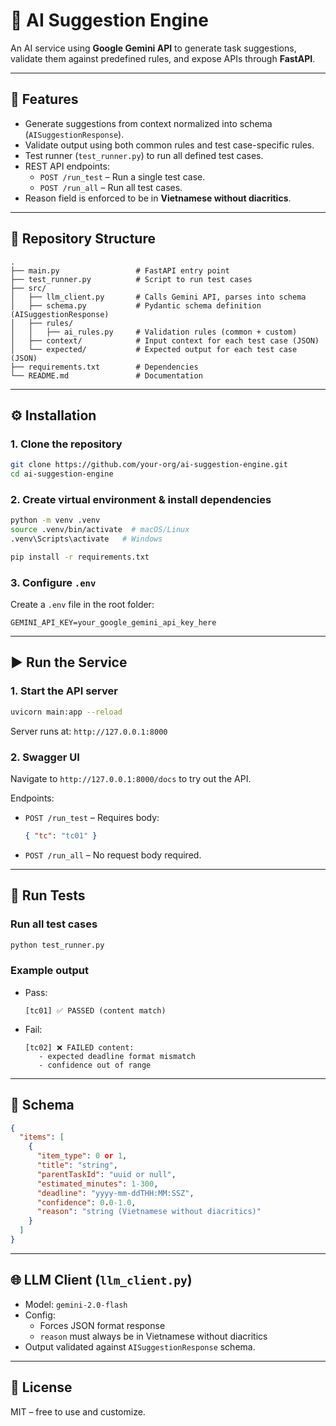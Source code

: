 # 🧠 AI Suggestion Engine

An AI service using **Google Gemini API** to generate task suggestions, validate them against predefined rules, and expose APIs through **FastAPI**.

---

## 🚀 Features
- Generate suggestions from context normalized into schema (`AISuggestionResponse`).
- Validate output using both common rules and test case-specific rules.
- Test runner (`test_runner.py`) to run all defined test cases.
- REST API endpoints:
  - `POST /run_test` – Run a single test case.
  - `POST /run_all` – Run all test cases.
- Reason field is enforced to be in **Vietnamese without diacritics**.

---

## 📂 Repository Structure

```
.
├── main.py                 # FastAPI entry point
├── test_runner.py          # Script to run test cases
├── src/
│   ├── llm_client.py       # Calls Gemini API, parses into schema
│   ├── schema.py           # Pydantic schema definition (AISuggestionResponse)
│   ├── rules/
│   │   ├── ai_rules.py     # Validation rules (common + custom)
│   ├── context/            # Input context for each test case (JSON)
│   └── expected/           # Expected output for each test case (JSON)
├── requirements.txt        # Dependencies
└── README.md               # Documentation
```

---

## ⚙️ Installation

### 1. Clone the repository
```bash
git clone https://github.com/your-org/ai-suggestion-engine.git
cd ai-suggestion-engine
```

### 2. Create virtual environment & install dependencies
```bash
python -m venv .venv
source .venv/bin/activate  # macOS/Linux
.venv\Scripts\activate   # Windows

pip install -r requirements.txt
```

### 3. Configure `.env`
Create a `.env` file in the root folder:

```
GEMINI_API_KEY=your_google_gemini_api_key_here
```

---

## ▶️ Run the Service

### 1. Start the API server
```bash
uvicorn main:app --reload
```

Server runs at: `http://127.0.0.1:8000`

### 2. Swagger UI
Navigate to `http://127.0.0.1:8000/docs` to try out the API.

Endpoints:
- `POST /run_test` – Requires body:  
  ```json
  { "tc": "tc01" }
  ```
- `POST /run_all` – No request body required.

---

## 🧪 Run Tests

### Run all test cases
```bash
python test_runner.py
```

### Example output
- Pass:
  ```
  [tc01] ✅ PASSED (content match)
  ```
- Fail:
  ```
  [tc02] ❌ FAILED content:
     - expected deadline format mismatch
     - confidence out of range
  ```

---

## 📝 Schema

```json
{
  "items": [
    {
      "item_type": 0 or 1,
      "title": "string",
      "parentTaskId": "uuid or null",
      "estimated_minutes": 1-300,
      "deadline": "yyyy-mm-ddTHH:MM:SSZ",
      "confidence": 0.0-1.0,
      "reason": "string (Vietnamese without diacritics)"
    }
  ]
}
```

---

## 🌐 LLM Client (`llm_client.py`)

- Model: `gemini-2.0-flash`
- Config:
  - Forces JSON format response
  - `reason` must always be in Vietnamese without diacritics
- Output validated against `AISuggestionResponse` schema.

---

## 📜 License
MIT – free to use and customize.
